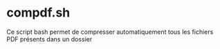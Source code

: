 # compdf.sh
Ce script bash permet de compresser automatiquement tous les fichiers PDF présents dans un dossier
